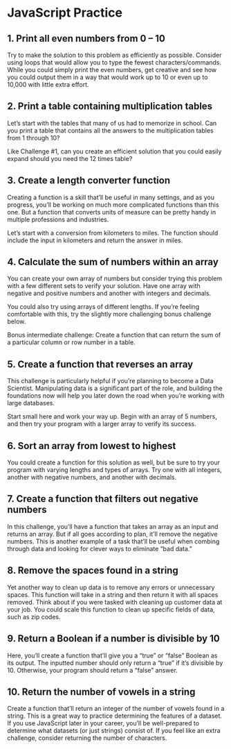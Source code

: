 # JavaScript Practice

## 1. Print all even numbers from 0 – 10

Try to make the solution to this problem as efficiently as possible. Consider using loops that would allow you to type the fewest characters/commands. While you could simply print the even numbers, get creative and see how you could output them in a way that would work up to 10 or even up to 10,000 with little extra effort.

## 2. Print a table containing multiplication tables

Let’s start with the tables that many of us had to memorize in school. Can you print a table that contains all the answers to the multiplication tables from 1 through 10?

Like Challenge #1, can you create an efficient solution that you could easily expand should you need the 12 times table?

## 3. Create a length converter function

Creating a function is a skill that’ll be useful in many settings, and as you progress, you’ll be working on much more complicated functions than this one. But a function that converts units of measure can be pretty handy in multiple professions and industries.

Let’s start with a conversion from kilometers to miles. The function should include the input in kilometers and return the answer in miles.

## 4. Calculate the sum of numbers within an array

You can create your own array of numbers but consider trying this problem with a few different sets to verify your solution. Have one array with negative and positive numbers and another with integers and decimals.

You could also try using arrays of different lengths. If you’re feeling comfortable with this, try the slightly more challenging bonus challenge below.

Bonus intermediate challenge: Create a function that can return the sum of a particular column or row number in a table.

## 5. Create a function that reverses an array

This challenge is particularly helpful if you’re planning to become a Data Scientist. Manipulating data is a significant part of the role, and building the foundations now will help you later down the road when you’re working with large databases.

Start small here and work your way up. Begin with an array of 5 numbers, and then try your program with a larger array to verify its success.

## 6. Sort an array from lowest to highest

You could create a function for this solution as well, but be sure to try your program with varying lengths and types of arrays. Try one with all integers, another with negative numbers, and another with decimals.

## 7. Create a function that filters out negative numbers

In this challenge, you’ll have a function that takes an array as an input and returns an array. But if all goes according to plan, it’ll remove the negative numbers. This is another example of a task that’ll be useful when combing through data and looking for clever ways to eliminate “bad data.”

## 8. Remove the spaces found in a string

Yet another way to clean up data is to remove any errors or unnecessary spaces. This function will take in a string and then return it with all spaces removed. Think about if you were tasked with cleaning up customer data at your job. You could scale this function to clean up specific fields of data, such as zip codes.

## 9. Return a Boolean if a number is divisible by 10

Here, you’ll create a function that’ll give you a “true” or “false” Boolean as its output. The inputted number should only return a “true” if it’s divisible by 10. Otherwise, your program should return a “false” answer.

## 10. Return the number of vowels in a string

Create a function that’ll return an integer of the number of vowels found in a string. This is a great way to practice determining the features of a dataset. If you use JavaScript later in your career, you’ll be well-prepared to determine what datasets (or just strings) consist of. If you feel like an extra challenge, consider returning the number of characters.

